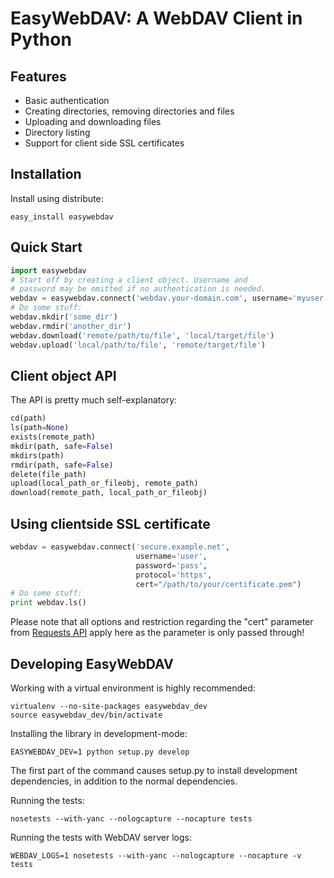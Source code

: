 EasyWebDAV: A WebDAV Client in Python
=====================================

Features
--------

* Basic authentication
* Creating directories, removing directories and files
* Uploading and downloading files
* Directory listing
* Support for client side SSL certificates

Installation
------------

Install using distribute:
```shell
easy_install easywebdav
```

Quick Start
-----------
```python
import easywebdav
# Start off by creating a client object. Username and
# password may be omitted if no authentication is needed.
webdav = easywebdav.connect('webdav.your-domain.com', username='myuser', password='mypass')
# Do some stuff:
webdav.mkdir('some_dir')
webdav.rmdir('another_dir')
webdav.download('remote/path/to/file', 'local/target/file')
webdav.upload('local/path/to/file', 'remote/target/file')
```

Client object API
-----------------

The API is pretty much self-explanatory:
```python
cd(path)
ls(path=None)
exists(remote_path)
mkdir(path, safe=False)
mkdirs(path)
rmdir(path, safe=False)
delete(file_path)
upload(local_path_or_fileobj, remote_path)
download(remote_path, local_path_or_fileobj)
```
Using clientside SSL certificate
--------------------------------
```python
webdav = easywebdav.connect('secure.example.net',
                            username='user',
                            password='pass',
                            protocol='https',
                            cert="/path/to/your/certificate.pem")
# Do some stuff:
print webdav.ls()
```

Please note that all options and restriction regarding the "cert" parameter from
[Requests API](http://docs.python-requests.org/en/latest/api/) apply here as the parameter is only passed through!

Developing EasyWebDAV
---------------------

Working with a virtual environment is highly recommended:
```shell
virtualenv --no-site-packages easywebdav_dev
source easywebdav_dev/bin/activate
```

Installing the library in development-mode:
```shell
EASYWEBDAV_DEV=1 python setup.py develop
```

The first part of the command causes setup.py to install development dependencies, in addition to the normal dependencies.

Running the tests:
```shell
nosetests --with-yanc --nologcapture --nocapture tests
```

Running the tests with WebDAV server logs:
```shell
WEBDAV_LOGS=1 nosetests --with-yanc --nologcapture --nocapture -v tests
```
